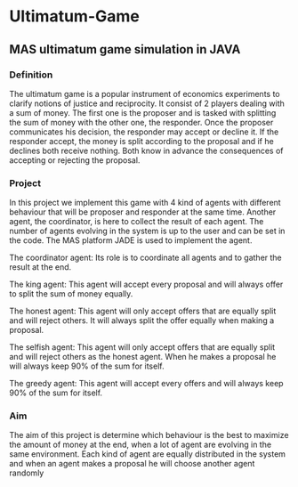 # Ultimatum-Game
## MAS ultimatum game simulation in JAVA

### Definition
The ultimatum game is a popular instrument of economics experiments to clarify notions of justice and reciprocity.
It consist of 2 players dealing with a sum of money. The first one is the proposer and is tasked with splitting the sum of money with the other one, the responder.
Once the proposer communicates his decision, the responder may accept or decline it.
If the responder accept, the money is split according to the proposal and if he declines both receive nothing.
Both know in advance the consequences of accepting or rejecting the proposal.

### Project
In this project we implement this game with 4 kind of agents with different behaviour that will be proposer and responder at the same time.
Another agent, the coordinator, is here to collect the result of each agent.
The number of agents evolving in the system is up to the user and can be set in the code.
The MAS platform JADE is used to implement the agent.

The coordinator agent:
Its role is to coordinate all agents and to gather the result at the end.

The king agent:
This agent will accept every proposal and will always offer to split the sum of money equally.

The honest agent:
This agent will only accept offers that are equally split and will reject others.
It will always split the offer equally when making a proposal.

The selfish agent:
This agent will only accept offers that	are equally split and will reject others as the honest agent.
When he makes a proposal he will always keep 90% of the sum for itself.

The greedy agent:
This agent will accept every offers and will always keep 90% of the sum for itself.

### Aim
The aim of this project is determine which behaviour is the best to maximize the amount of money at the end, when a lot of agent are evolving in the same environment.
Each kind of agent are equally distributed in the system and when an agent makes a proposal he will choose another agent randomly

